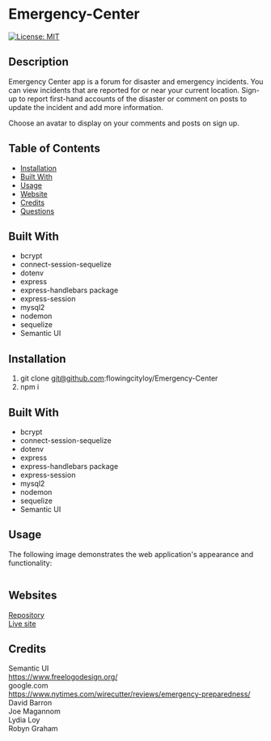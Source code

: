 # Emergency-Center
 
[![License: MIT](https://img.shields.io/badge/License-MIT-yellow.svg)](https://opensource.org/licenses/MIT)
 
 

## Description
Emergency Center app is a forum for disaster and emergency incidents. You can view incidents that are reported for or near your current location. Sign-up to report first-hand accounts of the disaster or comment on posts to update the incident and add more information.

Choose an avatar to display on your comments and posts on sign up.



## Table of Contents
* [Installation](#installation)
* [Built With](#builtwith)
* [Usage](#usage)
* [Website](#website)
* [Credits](#credits)
* [Questions](#questions)


## Built With
  * bcrypt
  * connect-session-sequelize
  * dotenv
  * express
  * express-handlebars package
  * express-session
  * mysql2
  * nodemon
  * sequelize 
  * Semantic UI


## Installation 
  1. git clone git@github.com:flowingcityloy/Emergency-Center
  2. npm i


## Built With
  * bcrypt
  * connect-session-sequelize
  * dotenv
  * express
  * express-handlebars package
  * express-session
  * mysql2
  * nodemon
  * sequelize 
  * Semantic UI
  

## Usage 
The following image demonstrates the web application's appearance and functionality:
<p><img src=""/></p>



## Websites
[Repository](https://github.com/flowingcityloy/Emergency-Center)<br />
[Live site](https://)



## Credits
Semantic UI<br>
https://www.freelogodesign.org/ <br>
google.com <br>
https://www.nytimes.com/wirecutter/reviews/emergency-preparedness/ <br>
David Barron<br>
Joe Magannom<br>
Lydia Loy<br>
Robyn Graham



